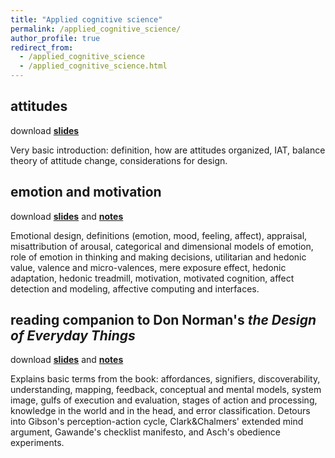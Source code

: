 ```yaml
---
title: "Applied cognitive science"
permalink: /applied_cognitive_science/
author_profile: true
redirect_from:
  - /applied_cognitive_science
  - /applied_cognitive_science.html
---
```

## attitudes ##
download **[slides](https://akaszowska.github.io/files/Attitudes.pdf)**

Very basic introduction: definition, how are attitudes organized, IAT, balance theory of attitude change, considerations for design.


## emotion and motivation ##
download **[slides](https://akaszowska.github.io/files/EmotionMotivation.pdf)** and **[notes](https://akaszowska.github.io/files/EmotionMotivation_notes.pdf)**

Emotional design, definitions (emotion, mood, feeling, affect), appraisal, misattribution of arousal, categorical and dimensional models of emotion, role of emotion in thinking and making decisions, utilitarian and hedonic value, valence and micro-valences, mere exposure effect, hedonic adaptation, hedonic treadmill, motivation, motivated cognition, affect detection and modeling, affective computing and interfaces. 


## reading companion to Don Norman's _the Design of Everyday Things_
download **[slides](https://akaszowska.github.io/files/DesignOfEverydayThings_companion.pdf)** and **[notes](https://akaszowska.github.io/files/DesignOfEverydayThings_companion_notes.pdf)**

Explains basic terms from the book: affordances, signifiers, discoverability, understanding, mapping, feedback, conceptual and mental models, system image, gulfs of execution and evaluation, stages of action and processing, knowledge in the world and in the head, and error classification. Detours into Gibson's perception-action cycle, Clark&Chalmers' extended mind argument, Gawande's checklist manifesto, and Asch's obedience experiments. 
